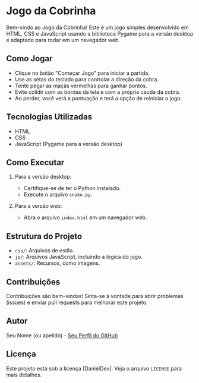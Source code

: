 # Jogo da Cobrinha

Bem-vindo ao Jogo da Cobrinha! Este é um jogo simples desenvolvido em HTML, CSS e JavaScript usando a biblioteca Pygame para a versão desktop e adaptado para rodar em um navegador web.

## Como Jogar

- Clique no botão "Começar Jogo" para iniciar a partida.
- Use as setas do teclado para controlar a direção da cobra.
- Tente pegar as maçãs vermelhas para ganhar pontos.
- Evite colidir com as bordas da tela e com a própria cauda da cobra.
- Ao perder, você verá a pontuação e terá a opção de reiniciar o jogo.

## Tecnologias Utilizadas

- HTML
- CSS
- JavaScript (Pygame para a versão desktop)

## Como Executar

1. Para a versão desktop:
   - Certifique-se de ter o Python instalado.
   - Execute o arquivo `snake.py`.

2. Para a versão web:
   - Abra o arquivo `index.html` em um navegador web.

## Estrutura do Projeto

- `css/`: Arquivos de estilo.
- `js/`: Arquivos JavaScript, incluindo a lógica do jogo.
- `assets/`: Recursos, como imagens.

## Contribuições

Contribuições são bem-vindas! Sinta-se à vontade para abrir problemas (issues) e enviar pull requests para melhorar este projeto.

## Autor

Seu Nome (ou apelido) - [Seu Perfil do GitHub](https://github.com/danfemarins)

## Licença

Este projeto está sob a licença [DanielDev]. Veja o arquivo `LICENSE` para mais detalhes.
